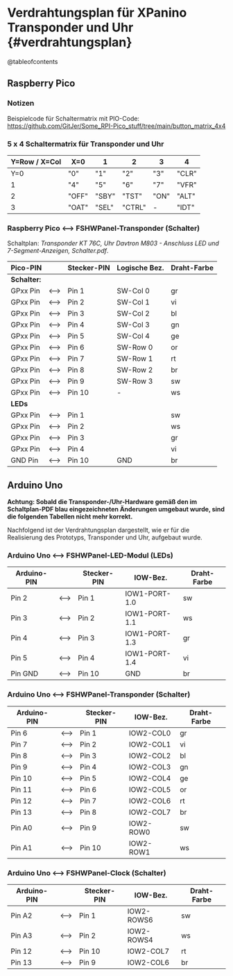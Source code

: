 # Verdrahtungsplan für XPanino Transponder und Uhr {#verdrahtungsplan}

@tableofcontents

## Raspberry Pico

### Notizen

Beispielcode für Schaltermatrix mit PIO-Code: <https://github.com/GitJer/Some_RPI-Pico_stuff/tree/main/button_matrix_4x4>

### 5 x 4 Schaltermatrix für Transponder und Uhr

|Y=Row / X=Col | X=0   | 1      | 2      | 3      | 4      |
|--------------|-------|--------|--------|--------|--------|
| Y=0          | "0"   |  "1"   | "2"    | "3"    | "CLR"  |
| 1            | "4"   |  "5"   | "6"    | "7"    | "VFR"  |
| 2            | "OFF" |  "SBY" | "TST"  | "ON"   | "ALT"  |
| 3            | "OAT" |  "SEL" | "CTRL" | -      | "IDT"  |

### Raspberry Pico \<--\> FSHWPanel-Transponder (Schalter)

Schaltplan: *Transponder KT 76C, Uhr Davtron M803 - Anschluss LED und 7-Segment-Anzeigen, Schalter.pdf*.

| Pico-PIN    |        | Stecker-PIN | Logische Bez. | Draht-Farbe |
|-------------|--------|-------------|---------------|-------------|
| **Schalter:** |||||
| GPxx  Pin   | \<--\> | Pin  1      | SW-Col 0      | gr          |
| GPxx  Pin   | \<--\> | Pin  2      | SW-Col 1      | vi          |
| GPxx  Pin   | \<--\> | Pin  3      | SW-Col 2      | bl          |
| GPxx  Pin   | \<--\> | Pin  4      | SW-Col 3      | gn          |
| GPxx  Pin   | \<--\> | Pin  5      | SW-Col 4      | ge          |
| GPxx  Pin   | \<--\> | Pin  6      | SW-Row 0      | or          |
| GPxx  Pin   | \<--\> | Pin  7      | SW-Row 1      | rt          |
| GPxx  Pin   | \<--\> | Pin  8      | SW-Row 2      | br          |
| GPxx  Pin   | \<--\> | Pin  9      | SW-Row 3      | sw          |
| GPxx  Pin   | \<--\> | Pin 10      | -             | ws          |
| **LEDs** |||||
| GPxx  Pin   | \<--\> | Pin  1      |               | sw          |
| GPxx  Pin   | \<--\> | Pin  2      |               | ws          |
| GPxx  Pin   | \<--\> | Pin  3      |               | gr          |
| GPxx  Pin   | \<--\> | Pin  4      |               | vi          |
| GND  Pin    | \<--\> | Pin 10      | GND           | br          |

## Arduino Uno

**Achtung: Sobald die Transponder-/Uhr-Hardware gemäß den im Schaltplan-PDF blau eingezeichneten Änderungen umgebaut wurde, sind die folgenden Tabellen nicht mehr korrekt.**

Nachfolgend ist der Verdrahtungsplan dargestellt, wie er für die Realisierung des Prototyps, Transponder und Uhr, aufgebaut wurde.

### Arduino Uno <--> FSHWPanel-LED-Modul (LEDs)

Arduino-PIN |      | Stecker-PIN | IOW-Bez.      | Draht-Farbe
------------|------|-------------|---------------|------------
Pin  2      | <--> | Pin  1      | IOW1-PORT-1.0 | sw  
Pin  3      | <--> | Pin  2      | IOW1-PORT-1.1 | ws
Pin  4      | <--> | Pin  3      | IOW1-PORT-1.3 | gr
Pin  5      | <--> | Pin  4      | IOW1-PORT-1.4 | vi
Pin GND     | <--> | Pin 10      | GND           | br

### Arduino Uno <--> FSHWPanel-Transponder (Schalter)

Arduino-PIN |      | Stecker-PIN | IOW-Bez.      | Draht-Farbe
------------|------|-------------|---------------|------------
Pin  6      | <--> | Pin  1      | IOW2-COL0     | gr
Pin  7      | <--> | Pin  2      | IOW2-COL1     | vi
Pin  8      | <--> | Pin  3      | IOW2-COL2     | bl
Pin  9      | <--> | Pin  4      | IOW2-COL3     | gn
Pin 10      | <--> | Pin  5      | IOW2-COL4     | ge
Pin 11      | <--> | Pin  6      | IOW2-COL5     | or
Pin 12      | <--> | Pin  7      | IOW2-COL6     | rt
Pin 13      | <--> | Pin  8      | IOW2-COL7     | br
Pin A0      | <--> | Pin  9      | IOW2-ROW0     | sw
Pin A1      | <--> | Pin 10      | IOW2-ROW1     | ws

### Arduino Uno <--> FSHWPanel-Clock (Schalter)

|Arduino-PIN |      | Stecker-PIN | IOW-Bez.    | Draht-Farbe|
|------------|------|-------------|-------------|------------|
|Pin A2      | <--> |  Pin  1     | IOW2-ROWS6  | sw         |
|Pin A3      | <--> |  Pin  2     | IOW2-ROWS4  | ws         |
|Pin 12      | <--> |  Pin 10     | IOW2-COL7   | rt         |
|Pin 13      | <--> |  Pin  9     | IOW2-COL6   | br         |
